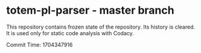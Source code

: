 # totem-pl-parser - master branch

This repository contains frozen state of the repository.
Its history is cleared. It is used only for static code
analysis with Codacy.

Commit Time: 1704347916